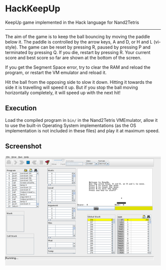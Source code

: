 # HackKeepUp

KeepUp game implemented in the Hack language for Nand2Tetris

--------------------------------------------------------------------

The aim of the game is to keep the ball bouncing by moving the paddle below it.
The paddle is controlled by the arrow keys, A and D, or H and L (vi-style).
The game can be reset by pressing R, paused by pressing P and terminated by pressing Q.
If you die, restart by pressing R. 
Your current score and best score so far are shown at the bottom of the screen.

If you get the Segment Space error, try to clear the RAM and reload the program, 
or restart the VM emulator and reload it.

Hit the ball from the opposing side to slow it down. Hitting it towards the side it is travelling will speed it up.
But if you stop the ball moving horizontally completely, it will speed up with the next hit!

## Execution

Load the compiled program in `bin/` in the Nand2Tetris VMEmulator, allow it to use
the built-in Operating System implementations (as the OS implementation
is not included in these files) and play it at maximum speed.

## Screenshot

![Screenshot](screenshot.png)
